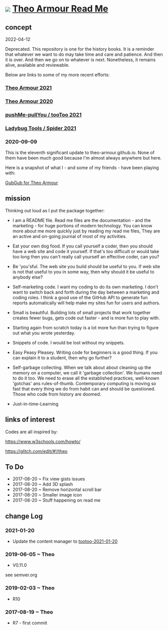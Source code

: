 # [![](https://pushme-pullyou.github.io/tootoo-2021/lib/assets/icons/mark-github.svg )](https://github.com/theo-armour/ "Source code on GitHub" ) [Theo Armour Read Me]( https://theo-armour.github.io "Home page" )


## concept

2022-04-12 

Deprecated. This repository is one for the history books. It is a reminder that whatever we want to do may take time and care and patience. And then it is over. And then we go on to whatever is next. Nonetheless, it remains alive, available and reviewable.

Below are links to some of my more recent efforts:

### [Theo Armour 2021]( https://theo-armour.github.io/2021/ )

<!-- ### [Theo Armour Maps 2021]( https://theo-armour.github.io/maps-2021/ ) -->

### [Theo Armour 2020]( https://theo-armour.github.io/2020/ )

### [pushMe-pullYou / tooToo 2021]( http://pushme-pullyou.github.io/tootoo-2021/ )

### [Ladybug Tools / Spider 2021](https://www.ladybug.tools/spider-2021/ )

### 2020-09-09

This is the eleventh significant update to theo-armour.github.io. None of them have been much good because I'm almost always anywhere but here.

Here is a snapshot of what I - and some of my friends - have been playing with:

[GubGub for Theo Armour]( https://pushme-pullyou.github.io/gubgub )



## mission


Thinking out loud as I put the package together:

* I am a README file. Read me files are the documentation - and the marketing - for huge portions of modern technology. You can know more about me more quickly just by reading my read me files, They are an active and on-going journal of most of my activities.

* Eat your own dog food. If you call yourself a coder, then you should have a web site and code it yourself. If that's too difficult or would take too long then you can't really call yourself an effective coder, can you?

* Be 'you'sful. The web site you build should be useful to you. If web site is not that useful to you in some way, then why should it be useful to anybody else?

* Self-marketing code. I want my coding to do its own marketing. I don't want to switch back and forth during the day between a marketing and coding roles. I think a good use of the GitHub API to generate fun reports automatically will help make my sites fun for users and authors.

* Small is beautiful. Building lots of small projects that work together creates fewer bugs, gets code out faster - and is more fun to play with.

* Starting again from scratch today is a lot more fun than trying to figure out what you wrote yesterday.

* Snippets of code. I would be lost without my snippets.

* Easy Peasy Pleasey. Writing code for beginners is a good thing. If you can explain it to a student, then why go further?

* Self-garbage collecting. When we talk about about cleaning up the memory on a computer, we call it 'garbage collection'. We humans need to do it too. We need to erase all the established practices, well-known 'gotchas' ans rules-of-thumb. Contemporary computing is moving so fast that every thing we do from habit can and should be questioned. Those who code from history are doomed.

* Just-in-time-Learning


## links of interest

Codes are all inspired by:

https://www.w3schools.com/howto/

https://glitch.com/edit/#!/theo


## To Do

* 2017-08-20 ~ Fix view gists issues
* 2017-08-20 ~ Add 3D splash
* 2017-08-20 ~ Remove horizontal scroll bar
* 2017-08-20 ~ Smaller image icon
* 2017-08-20 ~ Stuff happening on read me



## change Log

### 2021-01-20

* Update the content manager to [tootoo-2021-01-20]( https://pushme-pullyou.github.io/tootoo-2021/ )

### 2019-06-05 ~ Theo

* V0.11.0

see semver.org

### 2019-02-03 ~ Theo

* R10

### 2017-08-19 ~ Theo

* R7 - first commit
